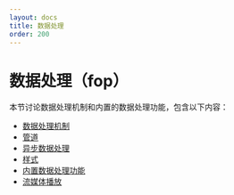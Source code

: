 ```yaml
---
layout: docs
title: 数据处理
order: 200
---
```

<a name="fop"></a>
# 数据处理（fop）

本节讨论数据处理机制和内置的数据处理功能，包含以下内容：

* [数据处理机制](fop.html "数据处理机制")
* [管道](fop.html "管道")
* [异步数据处理](persistent-fop.html "异步数据处理")
* [样式](style.html "样式")
* [内置数据处理功能](builtin-fop.html "内置数据处理功能")
* [流媒体播放](streaming.html "流媒体播放")

